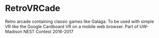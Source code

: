 # RetroVRCade
Retro arcade containing classic games like Galaga. To be used with simple VR like the Google Cardboard VR on a mobile web browser. Part of UW-Madison NEST Contest 2016-2017
